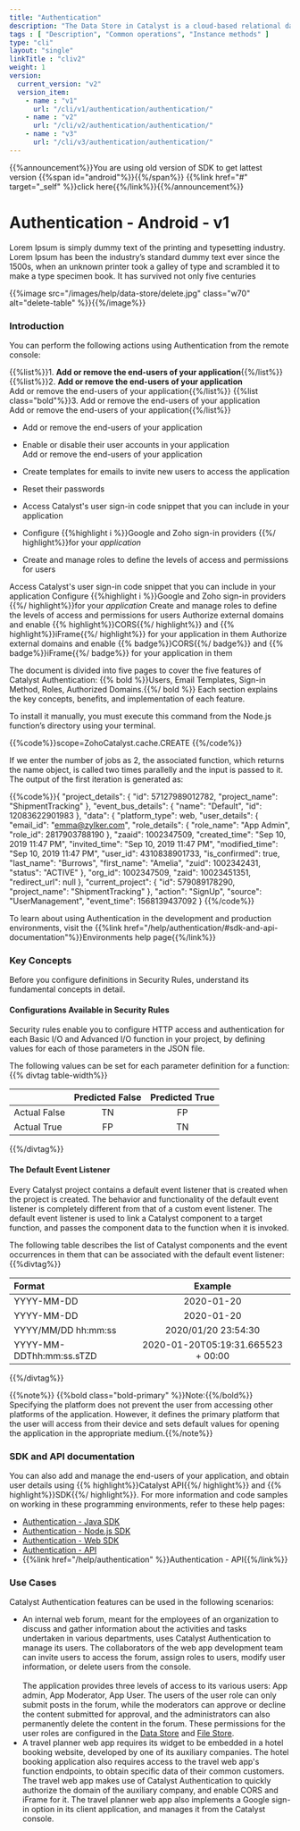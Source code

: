 ```yaml
---
title: "Authentication"
description: "The Data Store in Catalyst is a cloud-based relational database management system which stores the persistent data of your application. This data repository includes the data from the application’s backend and the data of the application’s end users."
tags : [ "Description", "Common operations", "Instance methods" ]
type: "cli"
layout: "single"
linkTitle : "cliv2"
weight: 1
version:
  current_version: "v2"
  version_item:
    - name : "v1"
      url: "/cli/v1/authentication/authentication/"
    - name : "v2"
      url: "/cli/v2/authentication/authentication/"
    - name : "v3"
      url: "/cli/v3/authentication/authentication/"
---
```


{{%announcement%}}You are using old version of SDK to get lattest version {{%span id="android"%}}{{%/span%}} {{%link href="#" target="_self" %}}click here{{%/link%}}{{%/announcement%}}

# Authentication - Android - v1

Lorem Ipsum is simply dummy text of the printing and typesetting industry. Lorem Ipsum has been the industry’s standard dummy text ever since the 1500s, when an unknown printer took a galley of type and scrambled it to make a type specimen book. It has survived not only five centuries

{{%image src="/images/help/data-store/delete.jpg" class="w70" alt="delete-table" %}}{{%/image%}}

### Introduction

You can perform the following actions using Authentication from the remote console:

{{%list%}}1. **Add or remove the end-users of your application**{{%/list%}}
{{%list%}}2. **Add or remove the end-users of your application** <br> Add or remove the end-users of your application{{%/list%}}
{{%list class="bold"%}}3. Add or remove the end-users of your application <br>Add or remove the end-users of your application{{%/list%}}

* Add or remove the end-users of your application
* Enable or disable their user accounts in your application<br>Add or remove the end-users of your application
* Create templates for emails to invite new users to access the application
* Reset their passwords


* Access Catalyst's user sign-in code snippet that you can include in your application
* Configure {{%highlight i %}}Google and Zoho sign-in providers {{%/ highlight%}}for your *application*
* Create and manage roles to define the levels of access and permissions for users

Access Catalyst's user sign-in code snippet that you can include in your application
Configure {{%highlight i %}}Google and Zoho sign-in providers {{%/ highlight%}}for your *application*
Create and manage roles to define the levels of access and permissions for users
Authorize external domains and enable {{% highlight%}}CORS{{%/ highlight%}} and {{% highlight%}}iFrame{{%/ highlight%}} for your application in them
Authorize external domains and enable {{% badge%}}CORS{{%/ badge%}} and {{% badge%}}iFrame{{%/ badge%}} for your application in them

The document is divided into five pages to cover the five features of Catalyst Authentication: {{% bold %}}Users, Email Templates, Sign-in Method, Roles, Authorized Domains.{{%/ bold %}} Each section explains the key concepts, benefits, and implementation of each feature.

To install it manually, you must execute this command from the Node.js function’s directory using your terminal.

{{%code%}}scope=ZohoCatalyst.cache.CREATE
{{%/code%}}

If we enter the number of jobs as 2, the associated function, which returns the name object, is called two times parallelly and the input is passed to it. The output of the first iteration is generated as:

{{%code%}}{
    "project_details": {
    "id": 57127989012782,
    "project_name": "ShipmentTracking"
    },
    "event_bus_details": {
        "name": "Default",
        "id": 12083622901983
    },
    "data": {
        "platform_type": web,
        "user_details": {
            "email_id": "emma@zylker.com",
            "role_details": {
                "role_name": "App Admin",
                "role_id": 2817903788190
            },
            "zaaid": 1002347509,
            "created_time": "Sep 10, 2019 11:47 PM",
            "invited_time": "Sep 10, 2019 11:47 PM",
            "modified_time": "Sep 10, 2019 11:47 PM",
            "user_id": 4310838901733,
            "is_confirmed": true,
            "last_name": "Burrows",
            "first_name": "Amelia",
            "zuid": 1002342431,
            "status": "ACTIVE"
        },
        "org_id": 1002347509,
        "zaid": 10023451351,
        "redirect_url": null
    },
    "current_project": {
        "id": 579089178290,
        "project_name": "ShipmentTracking"
    },
    "action": "SignUp",
    "source": "UserManagement",
    "event_time": 1568139437092
}
{{%/code%}}

To learn about using Authentication in the development and production environments, visit the {{%link href="/help/authentication/#sdk-and-api-documentation"%}}Environments help page{{%/link%}}

### Key Concepts

Before you configure definitions in Security Rules, understand its fundamental concepts in detail.

#### Configurations Available in Security Rules

Security rules enable you to configure HTTP access and authentication for each Basic I/O and Advanced I/O function in your project, by defining values for each of those parameters in the JSON file.

The following values can be set for each parameter definition for a function:
{{% divtag table-width%}}

|  | Predicted False    | Predicted True |
| :--- | :---: | :---: |
| Actual False      | TN       | FP |
| Actual True   | FP       | TN    |

{{%/divtag%}}

#### The Default Event Listener

Every Catalyst project contains a default event listener that is created when the project is created. The behavior and functionality of the default event listener is completely different from that of a custom event listener. The default event listener is used to link a Catalyst component to a target function, and passes the component data to the function when it is invoked. 

The following table describes the list of Catalyst components and the event occurrences in them that can be associated with the default event listener:
{{%divtag%}}

| Format      | Example |
| :--- | :---: |
| YYYY-MM-DD      | 2020-01-20      |
| YYYY-MM-DD      | 2020-01-20      |
| YYYY/MM/DD hh:mm:ss      | 2020/01/20 23:54:30     |
| YYYY-MM-DDThh:mm:ss.sTZD      | 2020-01-20T05:19:31.665523 + 00:00      |

{{%/divtag%}}

{{%note%}} {{%bold class="bold-primary" %}}Note:{{%/bold%}} Specifying the platform does not prevent the user from accessing other platforms of the application. However, it defines the primary platform that the user will access from their device and sets default values for opening the application in the appropriate medium.{{%/note%}}

### SDK and API documentation

You can also add and manage the end-users of your application, and obtain user details using {{% highlight%}}Catalyst API{{%/ highlight%}} and {{% highlight%}}SDK{{%/ highlight%}}. For more information and code samples on working in these programming environments, refer to these help pages:

* [Authentication - Java SDK](/help/authentication)
* [Authentication - Node.js SDK](/help/authentication)
* [Authentication - Web SDK](/help/authentication)
* [Authentication - API](/help/authentication)
* {{%link href="/help/authentication" %}}Authentication - API{{%/link%}}


### Use Cases
Catalyst Authentication features can be used in the following scenarios:

* An internal web forum, meant for the employees of an organization to discuss and gather information about the activities and tasks undertaken in various departments, uses Catalyst Authentication to manage its users. The collaborators of the web app development team can invite users to access the forum, assign roles to users, modify user information, or delete users from the console.\
 \
 The application provides three levels of access to its various users: App admin, App Moderator, App User. The users of the user role can only submit posts in the forum, while the moderators can approve or decline the content submitted for approval, and the administrators can also permanently delete the content in the forum. These permissions for the user roles are configured in the [Data Store](#use-cases) and [File Store](/help/authentication).
* A travel planner web app requires its widget to be embedded in a hotel booking website, developed by one of its auxiliary companies. The hotel booking application also requires access to the travel web app's function endpoints, to obtain specific data of their common customers. The travel web app makes use of Catalyst Authentication to quickly authorize the domain of the auxiliary company, and enable CORS and iFrame for it. The travel planner web app also implements a Google sign-in option in its client application, and manages it from the Catalyst console.

